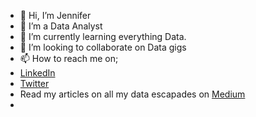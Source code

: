 - 👋 Hi, I’m Jennifer
- 👀 I’m a Data Analyst
- 🌱 I’m currently learning everything Data.
- 💞️ I’m looking to collaborate on Data gigs
- 📫 How to reach me on;
- [LinkedIn](https://www.linkedin.com/in/jennifer-okeke-20a677187/)
- [Twitter](https://twitter.com/jenni__eee)
- Read my articles on all my data escapades on [Medium](https://medium.com/@okekejennifer03)
- 

<!---
Jennie4Data/Jennie4Data is a ✨ special ✨ repository because its `README.md` (this file) appears on your GitHub profile.
You can click the Preview link to take a look at your changes.
--->
